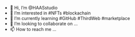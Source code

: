 - 👋 Hi, I’m @HAASstudio
- 👀 I’m interested in #NFTs #blockachain 
- 🌱 I’m currently learning #GitHub #ThirdWeb #marketplace
- 💞️ I’m looking to collaborate on ...
- 📫 How to reach me ...

<!---
HAASstudio/HAASstudio is a ✨ special ✨ repository because its `README.md` (this file) appears on your GitHub profile.
You can click the Preview link to take a look at your changes.
--->
